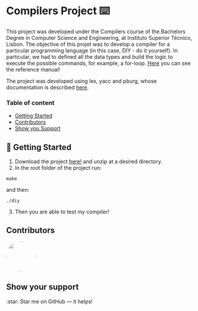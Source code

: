 # Compilers Project ⌨️
This project was developed under the Compilers course of the Bachelors Degree in Computer Science and Engineering, at Instituto Superior Técnico, Lisbon.
The objective of this projet was to develop a compiler for a particular programming language (in this case, DIY - do it yourself). In particular, we had to defined all the data types and build the logic to execute the possible commands, for example, a for-loop. <a href="https://github.com/marianasrv/compiler-diy/blob/main/ProgrammingLanguageDIY.pdf" target="_blank">Here</a> you can see the reference manual!

The project was developed using lex, yacc and pburg, whose documentation is described [here](https://github.com/pedroreissantos/pburg).



### Table of content

- [Getting Started](#getting_started)
- [Contributors](#contributors)
- [Show you Support](#support)


<a name="getting_started"> 
	
##  🚀 Getting Started

</a>

1. Download the project [here!](https://github.com/marianasrv/compiler-diy/archive/main.zip) and unzip at a desired directory.
2. In the root folder of the project run:

```
make
```

and then:

```
./diy
```

3. Then you are able to test my compiler!


<a name="contributors"> 
  
## Contributors

</a>

<a href="https://github.com/marianasrv">
	<img src="https://github.com/marianasrv.png" width="80" style="border-radius:50%">
</a>

<a name="support"> 
	
## Show your support 

</a>
:star: Star me on GitHub — it helps!





